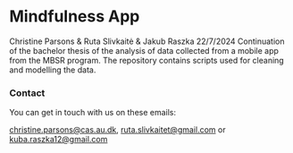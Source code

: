 Mindfulness App
================
Christine Parsons & Ruta Slivkaitė & Jakub Raszka
22/7/2024
Continuation of the bachelor thesis of the analysis of data collected from a mobile app from the MBSR program. 
The repository contains scripts used for cleaning and modelling the data.

### Contact
You can get in touch with us on these emails:

<christine.parsons@cas.au.dk>, <ruta.slivkaitet@gmail.com> or <kuba.raszka12@gmail.com>
